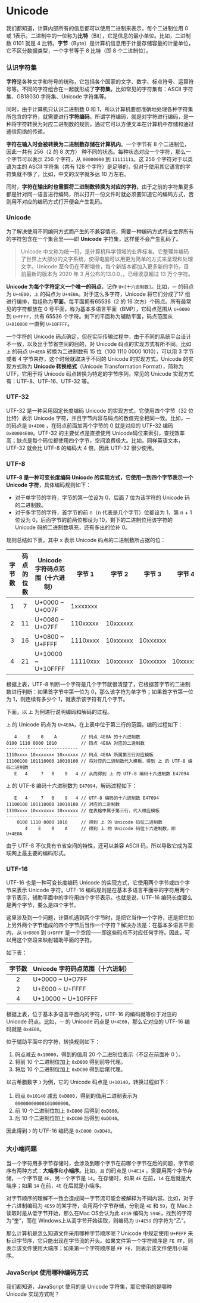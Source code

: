 # Unicode

我们都知道，计算内部所有的信息都可以使用二进制来表示，每个二进制位用 0 或 1表示。二进制中的一位称为**比特**（Bit），它是信息的最小单位。比如，二进制数 0101 就是 4 比特。**字节**（Byte）是计算机信息用于计量存储容量的计量单位，它不区分数据类型，一个字节等于 8 比特（即 8 个二进制位）。

### 认识字符集

**字符**是各种文字和符号的统称，它包括各个国家的文字、数字、标点符号、运算符号等。不同的字符组合在一起就形成了**字符集**，比如常见的字符集有：ASCII 字符集、GB18030 字符集、Unicode 字符集等。

同时，由于计算机只认识二进制数 0 和 1，所以计算机要想准确地处理各种字符集所包含的字符，就需要进行**字符编码**。所谓字符编码，就是对字符进行编码，是一种将字符转换为对应二进制数的规则，通过它可以方便文本在计算机中存储和通过通信网络的传递。

**字符在输入时会被转换为二进制数存储在计算机内**。一个字节有 8 个二进制位，因此一共有 256（2 的 8 次方） 种不同的状态。每种状态对应一个字符，那么一个字节可以表示 256 个字符，从 `00000000` 到 `11111111`。这 256 个字符对于以英语为主的 ASCII 字符集（共有 128 个字符）是足够的，但对于使用其它语言的字符集就不够了，比如，中文的汉字就多达 10 万左右。

同时，**字符在输出时也需要将二进制数转换为对应的字符**。由于之前的字符集更多都是针对同一语言进行编码，所以打开一份文件时就必须要知道它的编码方式，否则用不对应的编码方式打开便会产生乱码。

### Unicode

为了解决使用不同编码方式而产生的不兼容情况，需要一种编码方式将全世界所有的字符包含在一个集合里——即 **Unicode** 字符集，这样便不会产生乱码了。

> Unicode 中文称为统一码，是计算机科学领域的业界标准。它整理并编码了世界上大部分的文字系统，使得电脑可以用更为简单的方式来呈现和处理文字。Unicode 至今仍在不断增修，每个新版本都加入更多新的字符。目前最新的版本为 2020 年 3 月公布的13.0.0，，已经收录超过 13 万个字符。

**Unicode 为每个字符定义一个唯一的码点**，记作 `U+[十六进制数]`。比如，`一` 的码点为 `U+4E00`，`上` 的码点为 `U+4E0A`。对于这么多字符，Unicode 将它们分成了17 组进行编排，每组称为**平面**，每平面拥有65536（2 的 16 次方）个码点。所有最常见的字符都放在 0 号平面，称为基本多语言平面（BMP），它码点范围从 `U+0000` 到 `U+FFFF`，共有 65536 个字符。剩下的平面称为辅助平面，码点范围从 `U+010000` 一直到 `U+10FFFF`。

一个字符的 Unicode 码点确定，但在实际传输过程中，由于不同的系统平台设计不一致，以及出于节省空间的目的，对 Unicode 码点的实现方式有所不同。比如 `上` 的码点 `U+4E0A` 转换为二进制数有 15 位（100 1110 0000 1010），可以用 3 字节或者 4 字节来存，这个时候就取决于不同的 Unicode 的实现方式。Unicode 的实现方式称为 **Unicode 转换格式**（Unicode Transformation Format），简称为 UTF，它用于将 Unicode 码点转换为特定的字节序列，常见的 Unicode 实现方式有：UTF-8、UTF-16、UTF-32 等。

### UTF-32

UTF-32 是一种采用固定长度编码 Unicode 的实现方式，它使用四个字节（32 位比特）表示 Unicode 字符，并且字节内容与码点的数值完全相同一致。比如，`一` 的码点是 `U+4E00` ，在码点前面加两个字节的 0 就是对应的 UTF-32 编码 `0x00004E00`。UTF-32 的主要优点是直接使用 Unicode码位来索引，查找效率高；缺点是每个码位都使用四个字节，空间浪费极大。比如，同样英语文本，UTF-32 就会比 UTF-8 的编码大 4 倍，因此 UTF-32 很少使用。

### UTF-8

**UTF-8 是一种可变长度编码 Unicode 的实现方式，它使用一到四个字节表示一个 Unicode 字符**，具体编码规则如下：

- 对于单字节的字符，字节的第一位设为 0，后面 7 位为该字符的 Unicode 码的二进制数。
- 对于多字节的字符，首字节的前 n（n 代表是几个字节）位都设为 1，第 n + 1 位设为 0，后面字节的前两位都设为 10，剩下的二进制位用该字符的 Unicode 码的二进制数填充，还有多出的位补 0。

规则总结如下表，其中 x 表示 Unicode 码点的二进制数所占据的位：

| 字节数 | 码点的位数 | Unicode 字符码点范围（十六进制） | 字节 1   | 字节 2   | 字节 3   | 字节 4   |
| :----: | :--------: | -------------------------------- | -------- | -------- | -------- | -------- |
|   1    |     7      | U+0000 ~ U+007F                  | 1xxxxxxx |          |          |          |
|   2    |     11     | U+0080 ~ U+07FF                  | 110xxxxx | 10xxxxxx |          |          |
|   3    |     16     | U+0800 ~ U+FFFF                  | 1110xxxx | 10xxxxxx | 10xxxxxx |          |
|   4    |     21     | U+10000 ~ U+10FFFF               | 11110xxx | 10xxxxxx | 10xxxxxx | 10xxxxxx |

根据上表，UTF-8 判断一个字符是几个字节就很清楚了，它根据首字节的二进制数进行判断：如果首字节中第一位为 0，那么该字符为单字节；如果首字节第一位为 1，则连续有多少个 1，就表示该字符有几个字节。

下面，以 `上` 为例进行说明编码和解码的过程。

`上` 的 Unicode 码点为 `U+4E0A`，在上表中位于第三行的范围，编码过程如下：

```
   4    E    0    A         // 码点 4E0A 的十六进制数
0100 1110 0000 1010         // 码点 4E0A 对应的二进制数
---------------------------
1110xxxx 10xxxxxxx 10xxxxxx // 码点 4E0A 所属第三行对应模板
11100100 101110000 10010100 // 将对应的二进制数代入模板，得到 上 的 UTF-8 编码二进制数
   E   4     7   0    9   4 // 从而得到 上 的 UTF-8 编码十六进制数 E47094
```

`上` 的 UTF-8 编码十六进制数为 `E47094`，解码过程如下：

```
   E   4     7   0    9   4 // UTF-8 编码的十六进制数 E47094
11100100 101110000 10010100 // 对应的二进制数
1110xxxx 10xxxxxxx 10xxxxxx // 在表格中属于第三行，代入相应模板
---------------------------
    0100 1110 0000 1010     // 得到 上 的 Unicode 码位二进制数
       4    E    0    A     // 得到 上 的 Unicode 码位十六进制数，即 U+4E0A
```

由于 UTF-8 不仅具有节省空间的特性，还可以兼容 ASCII 码，所以导致它成为互联网上最主要的编码形式。

### UTF-16

UTF-16 也是一种可变长度编码 Unicode 的实现方式，它使用两个字节或四个字节来表示 Unicode 字符。UTF-16 编码规则是在基本多语言平面中的字符用两个字节表示，辅助平面中的字符用四个字节表示。也就是说，UTF-16 编码长度要么是两个字节，要么是四个字节。

这里涉及到一个问题，计算机遇到两个字节时，是把它当作一个字符，还是把它加上另外两个字节组成的四个字节后当作一个字符？解决办法是：在基本多语言平面内，从 `U+D800` 到 `U+DFFF` 是一个空段——即这些码点不对应任何字符。因此，可以用这个空段来映射辅助平面的字符。

如下表：

| 字节数 | Unicode 字符码点范围（十六进制） |
| :----: | -------------------------------- |
|   2    | U+0000 ~ U+D7FF                  |
|   2    | U+E000 ~ U+FFFF                  |
|   4    | U+10000 ~ U+10FFFF               |

根据上表，位于基本多语言平面内的字符，UTF-16 的编码就等价于对应的 Unicode 码点。比如，`一` 的 Unicode 码点是 `U+4E00`，那么它对应的 UTF-16 编码就是 `0x4E00`。

位于辅助平面中的字符，转换规则如下：

1. 码点减去 `0x10000`，得到的值用 20 个二进制位表示（不足在前面补 0 ）。
2. 将前 10 个二进制位加上 `0xD800` 得到前导代理。
3. 将后 10 个二进制位加上 `0xDC00` 得到后尾代理。

以古希腊数字 `𐅀` 为例，它的 Unicode 码点是 `U+10140`，转换过程如下：

1. 码点 `0x10140` 减去 `0xD800`，得到的值用二进制表示为 `00000000000101000000`。
2. 前 10 个二进制位加上 `0xD800` 后得到 `0xD800`。
3. 后 10 个二进制位加上 `0xDC00` 后得到 `0xDD40`。

因此得到 `𐅀` 的 UTF-16 编码是 `0xD800 0xDD40`。

### 大小端问题

当一个字符用多字节存储时，会涉及到哪个字节在前哪个字节在后的问题，字节顺序有两种方式：**大端序**和**小端序**。比如，`且` 的码点是 `U+4E14` ，需要用两个字节存储，一个字节是 `4E`，另一个字节是 `14`。在存储时，如果 `4E` 在前，`14` 在后就是大端序；如果 `14` 在前，`4E` 在后就是小端序。

对字节顺序的理解不一致会造成同一字节流可能会被解释为不同内容。比如，对于十六进制编码为 `4E59` 的某字符，会用两个字节存储，分别是 `4E` 和 `59`，在 Mac上读取时是从低字节开始，那么在Mac OS会认为此 `4E59` 编码为 `594E`，找到的字符为“奎”，而在 Windows上从高字节开始读取，则编码为 `U+4E59` 的字符为“乙”。

那么计算机是怎么知道文件采用哪种字节顺序呢？Unicode 中规定使用 `U+FEFF` 来标识字节序，它只能出现在字节流的开头。如果文件第一个字符顺序是 `FE FF`，则表示该文件使用大端序；如果第一个字符顺序是 `FF FE`，则表示该文件使用小端序。

### JavaScript 使用哪种编码方式

我们都知道，JavaScript 使用的是 Unicode 字符集，那它使用的是哪种 Unicode 实现方式呢？





